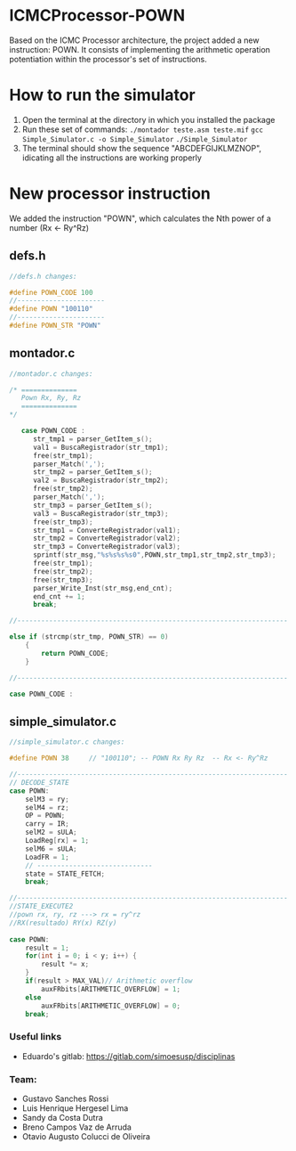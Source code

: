 # ICMCProcessor-POWN
Based on the ICMC Processor architecture, the project added a new instruction: POWN. It consists of implementing the arithmetic operation potentiation within the processor's set of instructions.

# How to run the simulator
1) Open the terminal at the directory in which you installed the package
2) Run these set of commands: ```./montador teste.asm teste.mif```
```gcc Simple_Simulator.c -o Simple_Simulator```
```./Simple_Simulator```
3) The terminal should show the sequence "ABCDEFGIJKLMZNOP", idicating all the instructions are working properly

# New processor instruction
We added the instruction "POWN", which calculates the Nth power of a number (Rx <- Ry^Rz)
## defs.h
```c
//defs.h changes:

#define POWN_CODE 100
//----------------------
#define POWN "100110"
//----------------------
#define POWN_STR "POWN"
```
## montador.c
```c
//montador.c changes:

/* ==============
   Pown Rx, Ry, Rz
   ==============
*/

   case POWN_CODE :
      str_tmp1 = parser_GetItem_s();
      val1 = BuscaRegistrador(str_tmp1);
      free(str_tmp1);
      parser_Match(',');
      str_tmp2 = parser_GetItem_s();
      val2 = BuscaRegistrador(str_tmp2);
      free(str_tmp2);
      parser_Match(',');
      str_tmp3 = parser_GetItem_s();
      val3 = BuscaRegistrador(str_tmp3);
      free(str_tmp3);
      str_tmp1 = ConverteRegistrador(val1);
      str_tmp2 = ConverteRegistrador(val2);
      str_tmp3 = ConverteRegistrador(val3);
      sprintf(str_msg,"%s%s%s%s0",POWN,str_tmp1,str_tmp2,str_tmp3);
      free(str_tmp1);
      free(str_tmp2);
      free(str_tmp3);
      parser_Write_Inst(str_msg,end_cnt);
      end_cnt += 1;
      break;

//--------------------------------------------------------------------

else if (strcmp(str_tmp, POWN_STR) == 0)
    {
        return POWN_CODE;
    }

//--------------------------------------------------------------------

case POWN_CODE :
```
## simple_simulator.c
```c
//simple_simulator.c changes:

#define POWN 38     // "100110"; -- POWN Rx Ry Rz  -- Rx <- Ry^Rz

//--------------------------------------------------------------------
// DECODE_STATE
case POWN:
    selM3 = ry;
    selM4 = rz;
    OP = POWN;
    carry = IR;
    selM2 = sULA;
    LoadReg[rx] = 1;
    selM6 = sULA;
    LoadFR = 1;
    // -----------------------------
    state = STATE_FETCH;
    break;

//--------------------------------------------------------------------
//STATE_EXECUTE2
//pown rx, ry, rz ---> rx = ry^rz
//RX(resultado) RY(x) RZ(y)
        
case POWN:
    result = 1;
    for(int i = 0; i < y; i++) {
        result *= x;
    }
    if(result > MAX_VAL)// Arithmetic overflow
        auxFRbits[ARITHMETIC_OVERFLOW] = 1;
    else
        auxFRbits[ARITHMETIC_OVERFLOW] = 0;
    break;
```

### Useful links
- Eduardo's gitlab: https://gitlab.com/simoesusp/disciplinas

### Team:
- Gustavo Sanches Rossi
- Luis Henrique Hergesel Lima
- Sandy da Costa Dutra
- Breno Campos Vaz de Arruda
- Otavio Augusto Colucci de Oliveira
